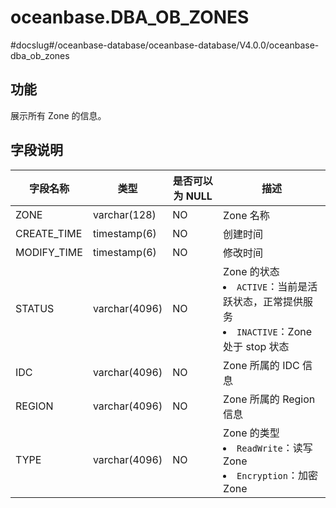 oceanbase.DBA_OB_ZONES 
===========================================
#docslug#/oceanbase-database/oceanbase-database/V4.0.0/oceanbase-dba_ob_zones


功能 
--------------------

展示所有 Zone 的信息。

字段说明 
----------------------



|  字段名称  |      类型       | 是否可以为 NULL |                                                                                   描述                                                                                    |
|--------|---------------|------------|-------------------------------------------------------------------------------------------------------------------------------------------------------------------------|
| ZONE   | varchar(128)  | NO         | Zone 名称                                                                                                                                                                 |
| CREATE_TIME | timestamp(6)  | NO   | 创建时间    |
| MODIFY_TIME | timestamp(6)  | NO   | 修改时间    |
| STATUS | varchar(4096) | NO         | Zone 的状态 <li> `ACTIVE`：当前是活跃状态，正常提供服务   <li> `INACTIVE`：Zone 处于 stop 状态    |
| IDC    | varchar(4096) | NO         | Zone 所属的 IDC 信息                                                                                                                                                         |
| REGION | varchar(4096) | NO         | Zone 所属的 Region 信息                                                                                                                                                      |
| TYPE   | varchar(4096) | NO         | Zone 的类型 <li> `ReadWrite`：读写 Zone   <li> `Encryption`：加密 Zone              |


